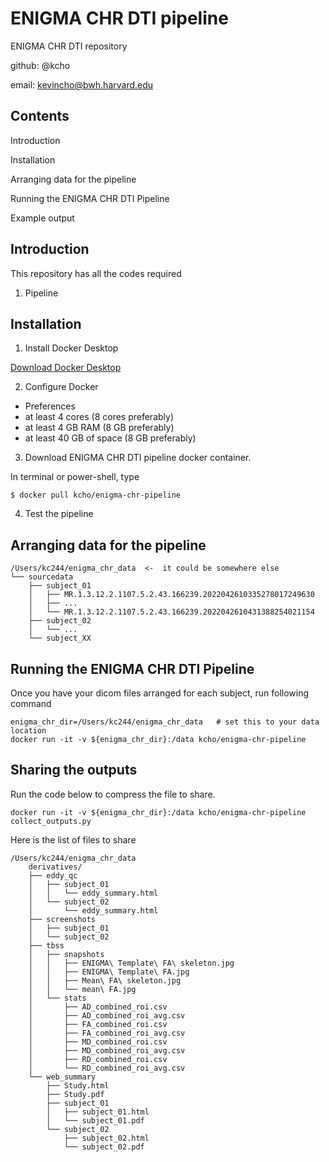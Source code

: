# ENIGMA CHR DTI pipeline

ENIGMA CHR DTI repository

github: @kcho

email: kevincho@bwh.harvard.edu



## Contents

Introduction

Installation

Arranging data for the pipeline

Running the ENIGMA CHR DTI Pipeline

Example output





## Introduction

This repository has all the codes required 

1. Pipeline



## Installation

1. Install Docker Desktop

[Download Docker Desktop](https://www.docker.com/products/docker-desktop/)


2. Configure Docker

- Preferences
- at least 4 cores (8 cores preferably)
- at least 4 GB RAM (8 GB preferably)
- at least 40 GB of space (8 GB preferably)


3. Download ENIGMA CHR DTI pipeline docker container.

In terminal or power-shell, type
```
$ docker pull kcho/enigma-chr-pipeline
```

4. Test the pipeline


## Arranging data for the pipeline

```
/Users/kc244/enigma_chr_data  <-  it could be somewhere else
└── sourcedata
    ├── subject_01
    │   ├── MR.1.3.12.2.1107.5.2.43.166239.2022042610335278017249630
    │   ├── ...
    │   └── MR.1.3.12.2.1107.5.2.43.166239.2022042610431388254021154
    ├── subject_02
    │   └── ...
    └── subject_XX

```



## Running the ENIGMA CHR DTI Pipeline

Once you have your dicom files arranged for each subject, run following command

```
enigma_chr_dir=/Users/kc244/enigma_chr_data   # set this to your data location
docker run -it -v ${enigma_chr_dir}:/data kcho/enigma-chr-pipeline
```


## Sharing the outputs

Run the code below to compress the file to share.

```
docker run -it -v ${enigma_chr_dir}:/data kcho/enigma-chr-pipeline collect_outputs.py
```
Here is the list of files to share

```
/Users/kc244/enigma_chr_data
    derivatives/
    ├── eddy_qc
    │   ├── subject_01
    │   │   └── eddy_summary.html
    │   └── subject_02
    │       └── eddy_summary.html
    ├── screenshots
    │   ├── subject_01
    │   └── subject_02
    ├── tbss
    │   ├── snapshots
    │   │   ├── ENIGMA\ Template\ FA\ skeleton.jpg
    │   │   ├── ENIGMA\ Template\ FA.jpg
    │   │   ├── Mean\ FA\ skeleton.jpg
    │   │   └── mean\ FA.jpg
    │   └── stats
    │       ├── AD_combined_roi.csv
    │       ├── AD_combined_roi_avg.csv
    │       ├── FA_combined_roi.csv
    │       ├── FA_combined_roi_avg.csv
    │       ├── MD_combined_roi.csv
    │       ├── MD_combined_roi_avg.csv
    │       ├── RD_combined_roi.csv
    │       └── RD_combined_roi_avg.csv
    └── web_summary
        ├── Study.html
        ├── Study.pdf
        ├── subject_01
        │   ├── subject_01.html
        │   └── subject_01.pdf
        └── subject_02
            ├── subject_02.html
            └── subject_02.pdf
```


